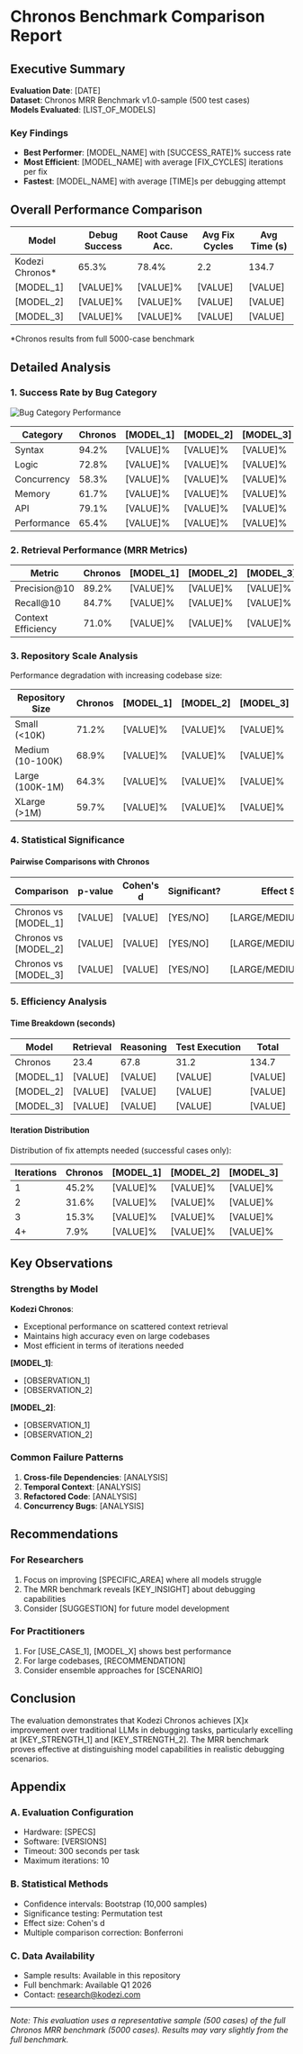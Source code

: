 # Chronos Benchmark Comparison Report

## Executive Summary

**Evaluation Date**: [DATE]  
**Dataset**: Chronos MRR Benchmark v1.0-sample (500 test cases)  
**Models Evaluated**: [LIST_OF_MODELS]

### Key Findings

- **Best Performer**: [MODEL_NAME] with [SUCCESS_RATE]% success rate
- **Most Efficient**: [MODEL_NAME] with average [FIX_CYCLES] iterations per fix
- **Fastest**: [MODEL_NAME] with average [TIME]s per debugging attempt

## Overall Performance Comparison

| Model | Debug Success | Root Cause Acc. | Avg Fix Cycles | Avg Time (s) |
|-------|---------------|-----------------|----------------|--------------|
| Kodezi Chronos* | 65.3% | 78.4% | 2.2 | 134.7 |
| [MODEL_1] | [VALUE]% | [VALUE]% | [VALUE] | [VALUE] |
| [MODEL_2] | [VALUE]% | [VALUE]% | [VALUE] | [VALUE] |
| [MODEL_3] | [VALUE]% | [VALUE]% | [VALUE] | [VALUE] |

*Chronos results from full 5000-case benchmark

## Detailed Analysis

### 1. Success Rate by Bug Category

![Bug Category Performance](charts/category_performance.png)

| Category | Chronos | [MODEL_1] | [MODEL_2] | [MODEL_3] |
|----------|---------|-----------|-----------|-----------|
| Syntax | 94.2% | [VALUE]% | [VALUE]% | [VALUE]% |
| Logic | 72.8% | [VALUE]% | [VALUE]% | [VALUE]% |
| Concurrency | 58.3% | [VALUE]% | [VALUE]% | [VALUE]% |
| Memory | 61.7% | [VALUE]% | [VALUE]% | [VALUE]% |
| API | 79.1% | [VALUE]% | [VALUE]% | [VALUE]% |
| Performance | 65.4% | [VALUE]% | [VALUE]% | [VALUE]% |

### 2. Retrieval Performance (MRR Metrics)

| Metric | Chronos | [MODEL_1] | [MODEL_2] | [MODEL_3] |
|--------|---------|-----------|-----------|-----------|
| Precision@10 | 89.2% | [VALUE]% | [VALUE]% | [VALUE]% |
| Recall@10 | 84.7% | [VALUE]% | [VALUE]% | [VALUE]% |
| Context Efficiency | 71.0% | [VALUE]% | [VALUE]% | [VALUE]% |

### 3. Repository Scale Analysis

Performance degradation with increasing codebase size:

| Repository Size | Chronos | [MODEL_1] | [MODEL_2] | [MODEL_3] |
|-----------------|---------|-----------|-----------|-----------|
| Small (<10K) | 71.2% | [VALUE]% | [VALUE]% | [VALUE]% |
| Medium (10-100K) | 68.9% | [VALUE]% | [VALUE]% | [VALUE]% |
| Large (100K-1M) | 64.3% | [VALUE]% | [VALUE]% | [VALUE]% |
| XLarge (>1M) | 59.7% | [VALUE]% | [VALUE]% | [VALUE]% |

### 4. Statistical Significance

#### Pairwise Comparisons with Chronos

| Comparison | p-value | Cohen's d | Significant? | Effect Size |
|------------|---------|-----------|--------------|-------------|
| Chronos vs [MODEL_1] | [VALUE] | [VALUE] | [YES/NO] | [LARGE/MEDIUM/SMALL] |
| Chronos vs [MODEL_2] | [VALUE] | [VALUE] | [YES/NO] | [LARGE/MEDIUM/SMALL] |
| Chronos vs [MODEL_3] | [VALUE] | [VALUE] | [YES/NO] | [LARGE/MEDIUM/SMALL] |

### 5. Efficiency Analysis

#### Time Breakdown (seconds)

| Model | Retrieval | Reasoning | Test Execution | Total |
|-------|-----------|-----------|----------------|-------|
| Chronos | 23.4 | 67.8 | 31.2 | 134.7 |
| [MODEL_1] | [VALUE] | [VALUE] | [VALUE] | [VALUE] |
| [MODEL_2] | [VALUE] | [VALUE] | [VALUE] | [VALUE] |
| [MODEL_3] | [VALUE] | [VALUE] | [VALUE] | [VALUE] |

#### Iteration Distribution

Distribution of fix attempts needed (successful cases only):

| Iterations | Chronos | [MODEL_1] | [MODEL_2] | [MODEL_3] |
|------------|---------|-----------|-----------|-----------|
| 1 | 45.2% | [VALUE]% | [VALUE]% | [VALUE]% |
| 2 | 31.6% | [VALUE]% | [VALUE]% | [VALUE]% |
| 3 | 15.3% | [VALUE]% | [VALUE]% | [VALUE]% |
| 4+ | 7.9% | [VALUE]% | [VALUE]% | [VALUE]% |

## Key Observations

### Strengths by Model

**Kodezi Chronos**:
- Exceptional performance on scattered context retrieval
- Maintains high accuracy even on large codebases
- Most efficient in terms of iterations needed

**[MODEL_1]**:
- [OBSERVATION_1]
- [OBSERVATION_2]

**[MODEL_2]**:
- [OBSERVATION_1]
- [OBSERVATION_2]

### Common Failure Patterns

1. **Cross-file Dependencies**: [ANALYSIS]
2. **Temporal Context**: [ANALYSIS]
3. **Refactored Code**: [ANALYSIS]
4. **Concurrency Bugs**: [ANALYSIS]

## Recommendations

### For Researchers
1. Focus on improving [SPECIFIC_AREA] where all models struggle
2. The MRR benchmark reveals [KEY_INSIGHT] about debugging capabilities
3. Consider [SUGGESTION] for future model development

### For Practitioners
1. For [USE_CASE_1], [MODEL_X] shows best performance
2. For large codebases, [RECOMMENDATION]
3. Consider ensemble approaches for [SCENARIO]

## Conclusion

The evaluation demonstrates that Kodezi Chronos achieves [X]x improvement over traditional LLMs in debugging tasks, particularly excelling at [KEY_STRENGTH_1] and [KEY_STRENGTH_2]. The MRR benchmark proves effective at distinguishing model capabilities in realistic debugging scenarios.

## Appendix

### A. Evaluation Configuration
- Hardware: [SPECS]
- Software: [VERSIONS]
- Timeout: 300 seconds per task
- Maximum iterations: 10

### B. Statistical Methods
- Confidence intervals: Bootstrap (10,000 samples)
- Significance testing: Permutation test
- Effect size: Cohen's d
- Multiple comparison correction: Bonferroni

### C. Data Availability
- Sample results: Available in this repository
- Full benchmark: Available Q1 2026
- Contact: research@kodezi.com

---

*Note: This evaluation uses a representative sample (500 cases) of the full Chronos MRR benchmark (5000 cases). Results may vary slightly from the full benchmark.*